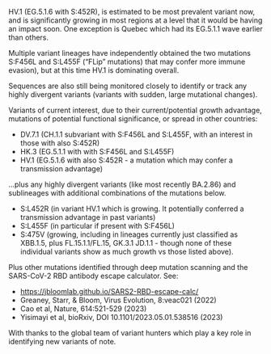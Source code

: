

HV.1 (EG.5.1.6 with S:452R), is estimated to be most prevalent variant now, and is significantly growing in most regions at a level that it would be having an impact soon. One exception is Quebec which had its EG.5.1.1 wave earlier than others.



Multiple variant lineages have independently obtained the two mutations S:F456L and S:L455F (“FLip” mutations) that may confer more immune evasion), but at this time HV.1 is dominating overall.



Sequences are also still being monitored closely to identify or track any highly divergent variants (variants with sudden, large mutational changes).



Variants of current interest, due to their current/potential growth advantage, mutations of potential functional significance, or spread in other countries:



* DV.7.1 (CH.1.1 subvariant with S:F456L and S:L455F, with an interest in those with also S:452R)
* HK.3 (EG.5.1.1 with with S:F456L and S:L455F)
* HV.1 (EG.5.1.6 with also S:452R - a mutation which may confer a transmission advantage)

…plus any highly divergent variants (like most recently BA.2.86) and sublineages with additional combinations of the mutations below.



* S:L452R (in variant HV.1 which is growing. It potentially conferred a transmission advantage in past variants)
* S:L455F (in particular if present with S:F456L)
* S:475V (growing, including in lineages currently just classified as XBB.1.5, plus FL.15.1.1/FL.15, GK.3.1 JD.1.1 - though none of these individual variants show as much growth vs those listed above).

Plus other mutations identified through deep mutation scanning and the SARS-CoV-2 RBD antibody escape calculator. See:



* <https://jbloomlab.github.io/SARS2-RBD-escape-calc/>
* Greaney, Starr, &amp; Bloom, Virus Evolution, 8:veac021 (2022)
* Cao et al, Nature, 614:521-529 (2023)
* Yisimayi et al, bioRxiv, DOI 10.1101/2023.05.01.538516 (2023)

With thanks to the global team of variant hunters which play a key role in identifying new variants of note.